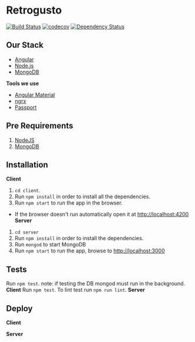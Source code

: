 # Retrogusto

[![Build Status][travis-image]][travis-url] [![codecov][codecov-image]][codecov-url] [![Dependency Status][dependency-ci-image]][dependency-ci-url]

## Our Stack

* [Angular](https://angular.io/)
* [Node.js](https://nodejs.org)
* [MongoDB](https://www.mongodb.com/)

**Tools we use**

* [Angular Material](https://material.angular.io/)
* [ngrx](https://github.com/ngrx)
* [Passport](http://passportjs.org/)

## Pre Requirements

1. [NodeJS](https://nodejs.org)
1. [MongoDB](https://www.mongodb.com)

## Installation

**Client**
1. `cd client`.
2. Run `npm install` in order to install all the dependencies.
3. Run `npm start` to run the app in the browser.
* If the browser doesn't run automatically open it at [http://localhost:4200](http://localhost:4200)
**Server**
1. `cd server`
2. Run `npm install` in order to install the dependencies.
3. Run `mongod` to start MongoDB
4. Run `npm start` to run the app, browse to [http://localhost:3000](http://localhost:3000)
## Tests
Run `npm test`. note: if testing the DB mongod must run in the background.
**Client**
Run `npm test`.
To lint test run `npm run lint`.
**Server**

## Deploy

**Client**

**Server**

[travis-image]: https://travis-ci.org/DavidBronfen/Retrogusto.svg?branch=master
[travis-url]: https://travis-ci.org/DavidBronfen/Retrogusto
[codecov-image]: https://codecov.io/gh/DavidBronfen/Retrogusto/branch/master/graph/badge.svg
[codecov-url]: https://codecov.io/gh/DavidBronfen/Retrogusto
[dependency-ci-image]: https://dependencyci.com/github/DavidBronfen/Retrogusto/badge
[dependency-ci-url]: https://dependencyci.com/github/DavidBronfen/Retrogusto
